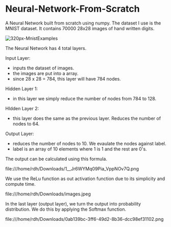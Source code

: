 # Neural-Network-From-Scratch

A Neural Network built from scratch using numpy. The dataset I use is the MNIST dataset. It contains 70000 28x28 images of hand written digits.

![320px-MnistExamples](https://user-images.githubusercontent.com/47878915/170891491-1036b2b8-1d4c-43b9-bc57-068e7ad4854b.png)

The Neural Network has 4 total layers.

Input Layer:
  - inputs the dataset of images.   
  - the images are put into a array.
  - since 28 x 28 = 784, this layer will have 784 nodes.

Hidden Layer 1:
  - in this layer we simply reduce the number of nodes from 784 to 128.
 
HIdden Layer 2:
  - this layer does the same as the previous layer. Reduces the number of nodes to 64.
 
Output Layer:
  - reduces the number of nodes to 10. We evaulate the nodes against label.
  - label is an array of 10 elements where 1 is 1 and the rest are 0's.

The output can be calculated using this formula. 

 file:///home/rdh/Downloads/1__Jr6WYMq09Pia_VppNOv7Q.png
 
We use the ReLu function as out activation function due to its simplicity and compute time. 

 file:///home/rdh/Downloads/images.jpeg
 
 In the last layer (output layer), we turn the output into probability distribution. We do this by applying the Softmax function. 
 
 file:///home/rdh/Downloads/0ab139bc-3ff6-49d2-8b36-dcc98ef31102.png
 
 

